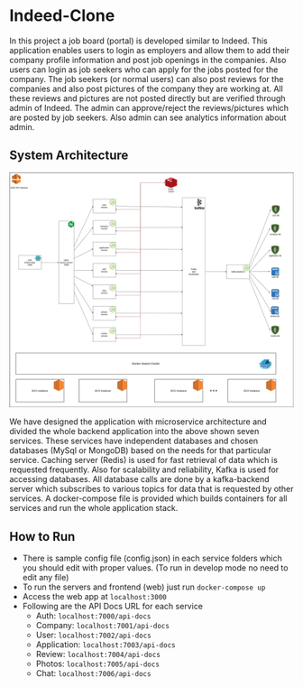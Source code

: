 # Indeed-Clone

In this project a job board (portal) is developed similar to Indeed. This application enables users to login as employers and allow them to add their company profile information and post job openings in the companies. Also users can login as job seekers who can apply for the jobs posted for the company. The job seekers (or normal users) can also post reviews for the companies and also post pictures of the company they are working at. All these reviews and pictures are not posted directly but are verified through admin of Indeed. The admin can approve/reject the reviews/pictures which are posted by job seekers. Also admin can see analytics information about admin.

## System Architecture
![System Architecture](IndeedSystemDesign.png)

We have designed the application with microservice architecture and divided the whole backend application into the above shown seven services. These services have independent databases and chosen databases (MySql or MongoDB) based on the needs for that particular service. Caching server (Redis) is used for fast retrieval of data
which is requested frequently. Also for scalability and reliability, Kafka is used for accessing databases. All database calls are done by a kafka-backend server which subscribes to various topics for data that is requested by other services. A docker-compose file is provided which builds containers for all services and run the whole application stack.

## How to Run
* There is sample config file (config.json) in each service folders which you should edit with proper values. (To run in develop mode no need to edit any file)
* To run the servers and frontend (web) just run `docker-compose up`
* Access the web app at `localhost:3000`
* Following are the API Docs URL for each service
    - Auth: `localhost:7000/api-docs`
    - Company: `localhost:7001/api-docs`
    - User: `localhost:7002/api-docs`
    - Application: `localhost:7003/api-docs`
    - Review: `localhost:7004/api-docs`
    - Photos: `localhost:7005/api-docs`
    - Chat: `localhost:7006/api-docs`
